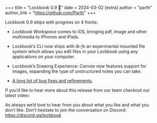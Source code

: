 +++
title = "Lockbook 0.9 🚀"
date = 2024-03-02
[extra]
author = "parth"
author_link = "https://github.com/Parth"
+++


Lockbook 0.9 ships with progress on 4 fronts:

  *  _Lockbook Workspace_ comes to iOS, bringing pdf, image and other multimedia to iPhones and iPads.

  * Lockbook’s CLI now ships with _lb-fs_ an experimental mounted file system which allows you edit files in your Lockbook using any applications on your computer.

  * Lockbook’s Drawing Experience: _Canvas_ now features support for images, expanding the type of unstructured notes you can take.

  * [A long list of bug fixes and refinements.](https://github.com/lockbook/lockbook/releases/tag/0.9.0)




If you’d like to hear more about this release from our team checkout our latest video:

As always we’d love to hear from you about what you like and what you don’t like. Don’t hesitate to join the conversation on Discord: <https://discord.gg/lockbook>
